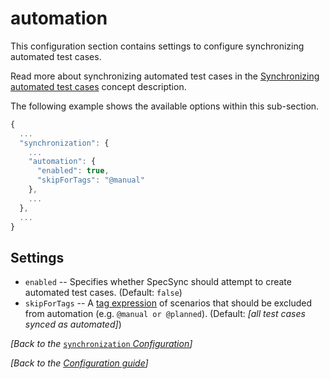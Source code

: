 # automation

This configuration section contains settings to configure synchronizing automated test cases.

Read more about synchronizing automated test cases in the [Synchronizing automated test cases](../../important-concepts/synchronizing-automated-test-cases.md) concept description.

The following example shows the available options within this sub-section.

```javascript
{
  ...
  "synchronization": {
    ...
    "automation": {
      "enabled": true,
      "skipForTags": "@manual"
    },
    ...
  },
  ...
}
```

## Settings

* `enabled` -- Specifies whether SpecSync should attempt to create automated test cases. \(Default: `false`\)
* `skipForTags` -- A [tag expression](http://speclink.me/tagexpressions) of scenarios that should be excluded from automation \(e.g. `@manual or @planned`\). \(Default: _\[all test cases synced as automated\]_\)

_\[Back to the_ [`synchronization` _Configuration_](./)_\]_

_\[Back to the_ [_Configuration guide_](../)_\]_

